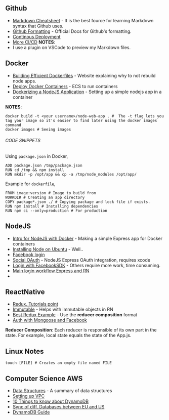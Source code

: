 ## Github
- [Markdown Cheatsheet](https://github.com/adam-p/markdown-here/wiki/Markdown-Cheatsheet) - It is the best fource for learning Markdown syntax that Github uses.
- [Github Formatting](https://help.github.com/en/articles/basic-writing-and-formatting-syntax#quoting-code) - Official Docs for Github's formatting.
- [Continous Deployment](https://hackernoon.com/continuous-deployment-with-aws-codedeploy-github-d1eb97550b82)
- [More CI/CD](https://medium.com/@mosheezderman/how-to-set-up-ci-cd-pipeline-for-a-node-js-app-with-jenkins-c51581cc783c)
**NOTES**:
- I use a plugin on VSCode to preview my Markdown files.


## Docker
- [Building Efficient Dockerfiles](http://bitjudo.com/blog/2014/03/13/building-efficient-dockerfiles-node-dot-js/) - Website explaining why to not rebuild node apps.
- [Deploy Docker Containers](https://aws.amazon.com/getting-started/tutorials/deploy-docker-containers/) - ECS to run containers
- [Dockerizing a NodeJS Application](https://nodejs.org/en/docs/guides/nodejs-docker-webapp/) - Setting up a simple nodejs app in a container

**NOTES**:
```
docker build -t <your username>/node-web-app . #  The -t flag lets you tag your image so it's easier to find later using the docker images command
docker images # Seeing images
```

###### CODE SNIPPETS
Using ```package.json``` in Docker,
```
ADD package.json /tmp/package.json
RUN cd /tmp && npm install
RUN mkdir -p /opt/app && cp -a /tmp/node_modules /opt/app/
```

Example for ```dockerfile```,
```
FROM image:version # Image to build from
WORKDIR # Creating an app directory
COPY package*.json ./ # Copying package and lock file if exists.
RUN npm install # Installing dependencies
RUN npm ci --only=production # For production
```

## NodeJS
- [Intro for NodeJS with Docker](https://nodejs.org/en/docs/guides/nodejs-docker-webapp/) - Making a simple Express app for Docker containers
- [Installing Node on Ubuntu](https://websiteforstudents.com/install-the-latest-node-js-and-nmp-packages-on-ubuntu-16-04-18-04-lts/) - Well..
- [Facebook login](https://codeburst.io/node-js-rest-api-facebook-login-121114ee04d8?gi=d9ee6ee0b1d)
- [Social OAuth](https://alexanderpaterson.com/posts/add-social-authentication-to-a-react-native-application) - NodeJS Express OAuth integration, requires xcode
- [Login with FacebookSDK](https://developers.facebook.com/docs/react-native/login/) - Others require more work, time consuming.
- [Main login workflow Express and RN](https://appdividend.com/2018/02/07/node-js-jwt-authentication-tutorial-scratch/)
- 

## ReactNative
- [Redux, Tutorials point](https://www.tutorialspoint.com/redux/redux_installation.htm)
- [Immutable](https://immutable-js.github.io/immutable-js/) - Helps with immutable objects in RN
- [Best Redux Example](https://redux.js.org/basics/reducers) - Use the **reducer composition** format
- [Auth with Mongoose and Facebook](https://alexanderpaterson.com/posts/add-social-authentication-to-a-react-native-application)

**Reducer Composition**: Each reducer is responsible of its own part in the state. For example, local state equals the state of the App.js.

## Linux Notes
```
touch [FILE] # Creates an empty file named FILE

```

## Computer Science AWS
- [Data Structures](https://medium.com/swlh/introduction-to-data-structures-9134b7d064a6) - A summary of data structures
- [Setting up VPC](https://docs.aws.amazon.com/vpc/latest/userguide/what-is-amazon-vpc.html)
- [10 Things to know about DynamoDB](https://cloudacademy.com/blog/amazon-dynamodb-ten-things/)
- [Sync of diff. Databases between EU and US](https://aws.amazon.com/blogs/database/how-to-create-a-fast-and-globally-available-user-profiling-system-by-using-amazon-dynamodb-global-tables/)
- [DynamoDB Guide](https://www.dynamodbguide.com/key-concepts/)